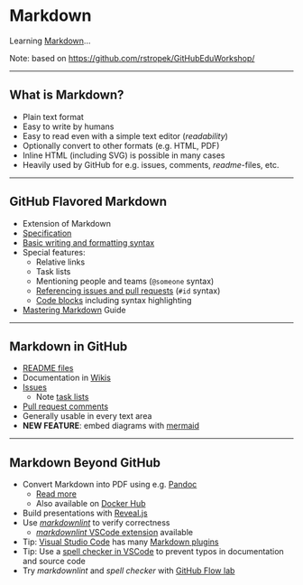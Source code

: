 # Markdown

Learning [Markdown](https://daringfireball.net/projects/markdown/)...

Note:
based on <https://github.com/rstropek/GitHubEduWorkshop/>

---

## What is Markdown?

- Plain text format
- Easy to write by humans
- Easy to read even with a simple text editor (*readability*)
- Optionally convert to other formats (e.g. HTML, PDF)
- Inline HTML (including SVG) is possible in many cases
- Heavily used by GitHub for e.g. issues, comments, *readme*-files, etc.

---

## GitHub Flavored Markdown

- Extension of Markdown
- [Specification](https://github.github.com/gfm/)
- [Basic writing and formatting syntax](https://help.github.com/articles/basic-writing-and-formatting-syntax/)
- Special features:
  - Relative links
  - Task lists
  - Mentioning people and teams (`@someone` syntax)
  - [Referencing issues and pull requests](https://help.github.com/articles/autolinked-references-and-urls) (`#id` syntax)
  - [Code blocks](https://help.github.com/articles/creating-and-highlighting-code-blocks) including syntax highlighting
- [Mastering Markdown](https://guides.github.com/features/mastering-markdown/) Guide

---

## Markdown in GitHub

- [README files](https://docs.github.com/en/github/creating-cloning-and-archiving-repositories/about-readmes)
- Documentation in [Wikis](https://docs.github.com/en/github/building-a-strong-community/about-wikis)
- [Issues](https://docs.github.com/en/github/managing-your-work-on-github/about-issues)
  - Note [task lists](https://docs.github.com/en/github/managing-your-work-on-github/about-task-lists)
- [Pull request comments](https://docs.github.com/en/github/collaborating-with-issues-and-pull-requests/commenting-on-a-pull-request)
- Generally usable in every text area
- **NEW FEATURE**: embed diagrams with [mermaid](https://mermaidjs.github.io/)

---

## Markdown Beyond GitHub

- Convert Markdown into PDF using e.g. [Pandoc](http://pandoc.org/)
  - [Read more](http://www.software-architects.com/devblog/2017/05/23/Markdown-pandoc-conceptual-documents)
  - Also available on [Docker Hub](https://hub.docker.com/r/jagregory/pandoc/)
- Build presentations with [Reveal.js](https://revealjs.com/)
- Use [*markdownlint*](https://github.com/markdownlint/markdownlint) to verify correctness
  - [*markdownlint* VSCode extension](https://marketplace.visualstudio.com/items?itemName=DavidAnson.vscode-markdownlint) available
- Tip: [Visual Studio Code](https://code.visualstudio.com) has many [Markdown plugins](https://marketplace.visualstudio.com/search?term=markdown&target=VSCode&category=All%20categories&sortBy=Relevance)
- Tip: Use a [spell checker in VSCode](https://marketplace.visualstudio.com/search?term=spell%20checker&target=VSCode&category=All%20categories&sortBy=Relevance) to prevent typos in documentation and source code
- Try *markdownlint* and *spell checker* with [GitHub Flow lab](https://github.com/rstropek/GitHubEduWorkshop/tree/master/hands-on-labs/github-flow)
